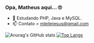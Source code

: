 ### Opa, Matheus aqui... 🙄

- 🌱 Estudando PHP, Java e MySQL. 
- 📫 Contato > mleitejesus@gmail.com


![Anurag's GitHub stats](https://github-readme-stats.vercel.app/api?username=MatheusLJ&show_icons=true&theme=tokyonight)
[![Top Langs](https://github-readme-stats.vercel.app/api/top-langs/?username=MatheusLJ&show_icons=true&theme=tokyonight)](https://github.com/MatheusLJ/github-readme-stats)




